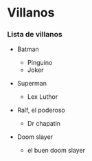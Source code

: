 # Villanos
### Lista de villanos

* Batman
    * Pinguino
    * Joker

* Superman
    * Lex Luthor

* Ralf, el poderoso
    * Dr chapatin

* Doom slayer
    * el buen doom slayer
